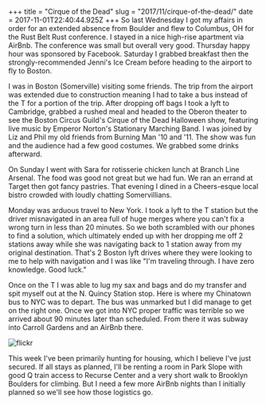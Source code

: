 +++
title = "Cirque of the Dead"
slug = "2017/11/cirque-of-the-dead/"
date = 2017-11-01T22:40:44.925Z
+++
So last Wednesday I got my affairs in order for an extended absence from Boulder and flew to Columbus, OH for the Rust Belt Rust conference. I stayed in a nice high-rise apartment via AirBnb. The conference was small but overall very good. Thursday happy hour was sponsored by Facebook. Saturday I grabbed breakfast then the strongly-recommended Jenni's Ice Cream before heading to the airport to fly to Boston.

I was in Boston (Somerville) visiting some friends. The trip from the airport was extended due to construction meaning I had to take a bus instead of the T for a portion of the trip. After dropping off bags I took a lyft to Cambridge, grabbed a rushed meal and headed to the Oberon theater to see the Boston Circus Guild's Cirque of the Dead Halloween show, featuring live music by Emperor Norton's Stationary Marching Band. I was joined by Liz and Phil my old friends from Burning Man '10 and '11. The show was fun and the audience had a few good costumes. We grabbed some drinks afterward.

On Sunday I went with Sara for rotisserie chicken lunch at Branch Line Arsenal. The food was good not great but we had fun. We ran an errand at Target then got fancy pastries. That evening I dined in a Cheers-esque local bistro crowded with loudly chatting Somervillians.

Monday was arduous travel to New York. I took a lyft to the T station but the driver misnavigated in an area full of huge merges where you can't fix a wrong turn in less than 20 minutes. So we both scrambled with our phones to find a solution, which ultimately ended up with her dropping me off 2 stations away while she was navigating back to 1 station away from my original destination. That's 2 Boston lyft drives where they were looking to me to help with navigation and I was like "I'm traveling through. I have zero knowledge. Good luck."

Once on the T I was able to lug my sax and bags and do my transfer and spit myself out at the N. Quincy Station stop. Here is where my Chinatown bus to NYC was to depart. The bus was unmarked but I did manage to get on the right one. Once we got into NYC proper traffic was terrible so we arrived about 90 minutes later than scheduled. From there it was subway into Carroll Gardens and an AirBnb there.

![flickr](https://www.flickr.com/photos/focusaurus/albums/72157689202862724)

This week I've been primarily hunting for housing, which I believe I've just secured. If all stays as planned, I'll be renting a room in Park Slope with good Q train access to Recurse Center and a very short walk to Brooklyn Boulders for climbing. But I need a few more AirBnb nights than I initially planned so we'll see how those logistics go.
